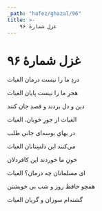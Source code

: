 ```yaml
---
_path: "hafez/ghazal/96"
title: >-
    غزل شمارهٔ ۹۶
---
```

# غزل شمارهٔ ۹۶

<div class="b" id="bn1"><div class="m1"><p>دردِ ما را نیست درمان الغیاث</p></div>
<div class="m2"><p>هجرِ ما را نیست پایان الغیاث</p></div></div>
<div class="b" id="bn2"><div class="m1"><p>دین و دل بردند و قصدِ جان کنند</p></div>
<div class="m2"><p>الغیاث از جورِ خوبان، الغیاث</p></div></div>
<div class="b" id="bn3"><div class="m1"><p>در بهایِ بوسه‌ای جانی طلب</p></div>
<div class="m2"><p>می‌کنند این دلسِتانان الغیاث</p></div></div>
<div class="b" id="bn4"><div class="m1"><p>خونِ ما خوردند این کافردلان</p></div>
<div class="m2"><p>ای مسلمانان چه درمان؟ الغیاث</p></div></div>
<div class="b" id="bn5"><div class="m1"><p>همچو حافظ روز و شب بی خویشتن</p></div>
<div class="m2"><p>گشته‌ام سوزان و گریان الغیاث</p></div></div>
